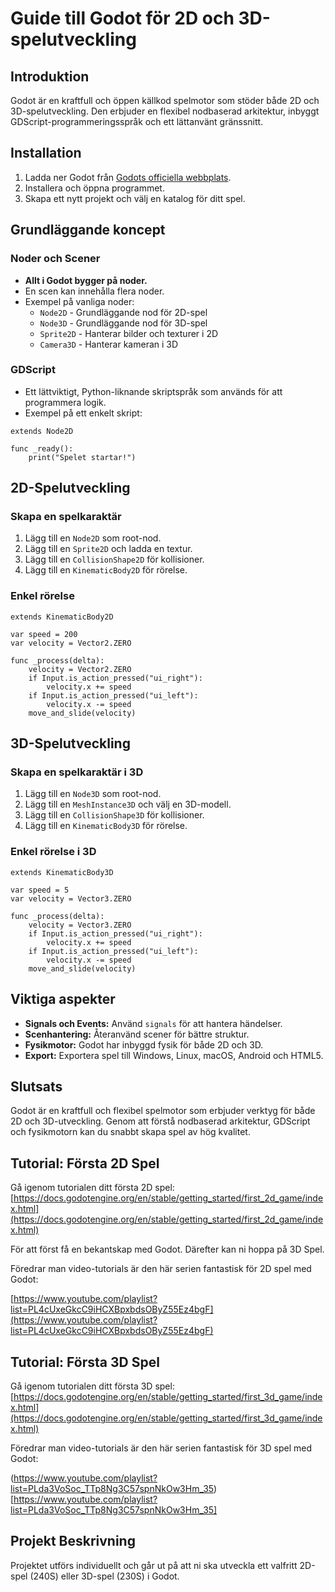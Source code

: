# Guide till Godot för 2D och 3D-spelutveckling

## Introduktion
Godot är en kraftfull och öppen källkod spelmotor som stöder både 2D och 3D-spelutveckling. Den erbjuder en flexibel nodbaserad arkitektur, inbyggt GDScript-programmeringsspråk och ett lättanvänt gränssnitt.

## Installation
1. Ladda ner Godot från [Godots officiella webbplats](https://godotengine.org/).
2. Installera och öppna programmet.
3. Skapa ett nytt projekt och välj en katalog för ditt spel.

## Grundläggande koncept
### Noder och Scener
- **Allt i Godot bygger på noder.**
- En scen kan innehålla flera noder.
- Exempel på vanliga noder:
  - `Node2D` - Grundläggande nod för 2D-spel
  - `Node3D` - Grundläggande nod för 3D-spel
  - `Sprite2D` - Hanterar bilder och texturer i 2D
  - `Camera3D` - Hanterar kameran i 3D

### GDScript
- Ett lättviktigt, Python-liknande skriptspråk som används för att programmera logik.
- Exempel på ett enkelt skript:

```gdscript
extends Node2D

func _ready():
    print("Spelet startar!")
```

## 2D-Spelutveckling
### Skapa en spelkaraktär
1. Lägg till en `Node2D` som root-nod.
2. Lägg till en `Sprite2D` och ladda en textur.
3. Lägg till en `CollisionShape2D` för kollisioner.
4. Lägg till en `KinematicBody2D` för rörelse.

### Enkel rörelse
```gdscript
extends KinematicBody2D

var speed = 200
var velocity = Vector2.ZERO

func _process(delta):
    velocity = Vector2.ZERO
    if Input.is_action_pressed("ui_right"):
        velocity.x += speed
    if Input.is_action_pressed("ui_left"):
        velocity.x -= speed
    move_and_slide(velocity)
```

## 3D-Spelutveckling
### Skapa en spelkaraktär i 3D
1. Lägg till en `Node3D` som root-nod.
2. Lägg till en `MeshInstance3D` och välj en 3D-modell.
3. Lägg till en `CollisionShape3D` för kollisioner.
4. Lägg till en `KinematicBody3D` för rörelse.

### Enkel rörelse i 3D
```gdscript
extends KinematicBody3D

var speed = 5
var velocity = Vector3.ZERO

func _process(delta):
    velocity = Vector3.ZERO
    if Input.is_action_pressed("ui_right"):
        velocity.x += speed
    if Input.is_action_pressed("ui_left"):
        velocity.x -= speed
    move_and_slide(velocity)
```

## Viktiga aspekter
- **Signals och Events:** Använd `signals` för att hantera händelser.
- **Scenhantering:** Återanvänd scener för bättre struktur.
- **Fysikmotor:** Godot har inbyggd fysik för både 2D och 3D.
- **Export:** Exportera spel till Windows, Linux, macOS, Android och HTML5.

## Slutsats
Godot är en kraftfull och flexibel spelmotor som erbjuder verktyg för både 2D och 3D-utveckling. Genom att förstå nodbaserad arkitektur, GDScript och fysikmotorn kan du snabbt skapa spel av hög kvalitet.

## Tutorial: Första 2D Spel
Gå igenom tutorialen ditt första 2D spel: [https://docs.godotengine.org/en/stable/getting_started/first_2d_game/index.html](https://docs.godotengine.org/en/stable/getting_started/first_2d_game/index.html)

För att först få en bekantskap med Godot. Därefter kan ni hoppa på 3D Spel.

Föredrar man video-tutorials är den här serien fantastisk för 2D spel med Godot:

[https://www.youtube.com/playlist?list=PL4cUxeGkcC9iHCXBpxbdsOByZ55Ez4bgF](https://www.youtube.com/playlist?list=PL4cUxeGkcC9iHCXBpxbdsOByZ55Ez4bgF)

## Tutorial: Första 3D Spel
Gå igenom tutorialen ditt första 3D spel: [https://docs.godotengine.org/en/stable/getting_started/first_3d_game/index.html](https://docs.godotengine.org/en/stable/getting_started/first_3d_game/index.html)

Föredrar man video-tutorials är den här serien fantastisk för 3D spel med Godot:

(https://www.youtube.com/playlist?list=PLda3VoSoc_TTp8Ng3C57spnNkOw3Hm_35)[https://www.youtube.com/playlist?list=PLda3VoSoc_TTp8Ng3C57spnNkOw3Hm_35]

## Projekt Beskrivning
Projektet utförs individuellt och går ut på att ni ska utveckla ett valfritt 2D-spel (240S) eller 3D-spel (230S) i Godot.

